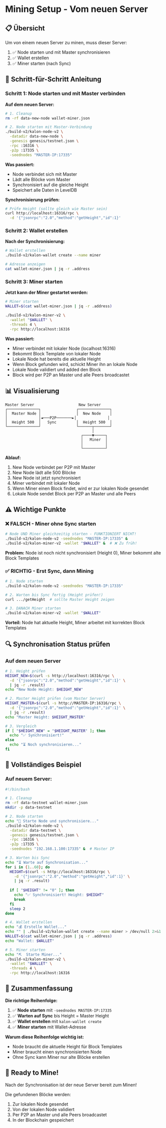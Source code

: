 # Mining Setup - Vom neuen Server

## 📋 Übersicht

Um von einem neuen Server zu minen, muss dieser Server:

1. ✅ Node starten und mit Master synchronisieren
2. ✅ Wallet erstellen
3. ✅ Miner starten (nach Sync)

## 🚀 Schritt-für-Schritt Anleitung

### Schritt 1: Node starten und mit Master verbinden

**Auf dem neuen Server:**

```bash
# 1. Cleanup
rm -rf data-new-node wallet-miner.json

# 2. Node starten mit Master-Verbindung
./build-v2/kalon-node-v2 \
  -datadir data-new-node \
  -genesis genesis/testnet.json \
  -rpc :16316 \
  -p2p :17335 \
  -seednodes "MASTER-IP:17335"
```

**Was passiert:**
- Node verbindet sich mit Master
- Lädt alle Blöcke vom Master
- Synchronisiert auf die gleiche Height
- Speichert alle Daten in LevelDB

**Synchronisierung prüfen:**
```bash
# Prüfe Height (sollte gleich wie Master sein)
curl http://localhost:16316/rpc \
  -d '{"jsonrpc":"2.0","method":"getHeight","id":1}'
```

### Schritt 2: Wallet erstellen

**Nach der Synchronisierung:**

```bash
# Wallet erstellen
./build-v2/kalon-wallet create --name miner

# Adresse anzeigen
cat wallet-miner.json | jq -r .address
```

### Schritt 3: Miner starten

**Jetzt kann der Miner gestartet werden:**

```bash
# Miner starten
WALLET=$(cat wallet-miner.json | jq -r .address)

./build-v2/kalon-miner-v2 \
  -wallet "$WALLET" \
  -threads 4 \
  -rpc http://localhost:16316
```

**Was passiert:**
- Miner verbindet mit lokaler Node (localhost:16316)
- Bekommt Block Template von lokaler Node
- Lokale Node hat bereits die aktuelle Height
- Wenn Block gefunden wird, schickt Miner ihn an lokale Node
- Lokale Node validiert und added den Block
- Block wird per P2P an Master und alle Peers broadcastet

## 📊 Visualisierung

```
Master Server                    New Server
┌──────────────┐                ┌──────────────┐
│  Master Node │                │  New Node    │
│              │◄───P2P───────►│              │
│  Height 500  │   Sync         │  Height 500  │
└──────────────┘                └──────┬───────┘
                                       │
                                  ┌────▼─────┐
                                  │   Miner  │
                                  │          │
                                  └──────────┘
```

**Ablauf:**
1. New Node verbindet per P2P mit Master
2. New Node lädt alle 500 Blöcke
3. New Node ist jetzt synchronisiert
4. Miner verbindet mit lokaler Node
5. Wenn Miner einen Block findet, wird er zur lokalen Node gesendet
6. Lokale Node sendet Block per P2P an Master und alle Peers

## ⚠️ Wichtige Punkte

### ❌ FALSCH - Miner ohne Sync starten

```bash
# Node UND Miner gleichzeitig starten - FUNKTIONIERT NICHT!
./build-v2/kalon-node-v2 -seednodes "MASTER-IP:17335" &
./build-v2/kalon-miner-v2 -wallet "$WALLET" &  # ❌ Zu früh!
```

**Problem:** Node ist noch nicht synchronisiert (Height 0), Miner bekommt alte Block Templates

### ✅ RICHTIG - Erst Sync, dann Mining

```bash
# 1. Node starten
./build-v2/kalon-node-v2 -seednodes "MASTER-IP:17335"

# 2. Warten bis Sync fertig (Height prüfen!)
curl .../getHeight  # sollte Master Height zeigen

# 3. DANACH Miner starten
./build-v2/kalon-miner-v2 -wallet "$WALLET"
```

**Vorteil:** Node hat aktuelle Height, Miner arbeitet mit korrekten Block Templates

## 🔍 Synchronisation Status prüfen

### Auf dem neuen Server

```bash
# 1. Height prüfen
HEIGHT_NEW=$(curl -s http://localhost:16316/rpc \
  -d '{"jsonrpc":"2.0","method":"getHeight","id":1}' \
  | jq -r .result)
echo "New Node Height: $HEIGHT_NEW"

# 2. Master Height prüfen (vom Master Server)
HEIGHT_MASTER=$(curl -s http://MASTER-IP:16316/rpc \
  -d '{"jsonrpc":"2.0","method":"getHeight","id":1}' \
  | jq -r .result)
echo "Master Height: $HEIGHT_MASTER"

# 3. Vergleich
if [ "$HEIGHT_NEW" = "$HEIGHT_MASTER" ]; then
  echo "✅ Synchronisiert!"
else
  echo "⏳ Noch synchronisieren..."
fi
```

## 🎯 Vollständiges Beispiel

### Auf neuem Server:

```bash
#!/bin/bash

# 1. Cleanup
rm -rf data-testnet wallet-miner.json
mkdir -p data-testnet

# 2. Node starten
echo "🚀 Starte Node und synchronisiere..."
./build-v2/kalon-node-v2 \
  -datadir data-testnet \
  -genesis genesis/testnet.json \
  -rpc :16316 \
  -p2p :17335 \
  -seednodes "192.168.1.100:17335" &  # Master IP

# 3. Warten bis Sync
echo "⏳ Warte auf Synchronisation..."
for i in {1..60}; do
  HEIGHT=$(curl -s http://localhost:16316/rpc \
    -d '{"jsonrpc":"2.0","method":"getHeight","id":1}' \
    | jq -r .result)
  
  if [ "$HEIGHT" != "0" ]; then
    echo "✅ Synchronisiert! Height: $HEIGHT"
    break
  fi
  sleep 2
done

# 4. Wallet erstellen
echo "💰 Erstelle Wallet..."
echo "" | ./build-v2/kalon-wallet create --name miner > /dev/null 2>&1
WALLET=$(cat wallet-miner.json | jq -r .address)
echo "Wallet: $WALLET"

# 5. Miner starten
echo "⛏️  Starte Miner..."
./build-v2/kalon-miner-v2 \
  -wallet "$WALLET" \
  -threads 4 \
  -rpc http://localhost:16316
```

## 📝 Zusammenfassung

**Die richtige Reihenfolge:**

1. ✅ **Node starten** mit `-seednodes MASTER-IP:17335`
2. ✅ **Warten auf Sync** bis Height = Master Height
3. ✅ **Wallet erstellen** mit `kalon-wallet create`
4. ✅ **Miner starten** mit Wallet-Adresse

**Warum diese Reihenfolge wichtig ist:**
- Node braucht die aktuelle Height für Block Templates
- Miner braucht einen synchronisierten Node
- Ohne Sync kann Miner nur alte Blöcke erstellen

## 🎉 Ready to Mine!

Nach der Synchronisation ist der neue Server bereit zum Minen!

Die gefundenen Blöcke werden:
1. Zur lokalen Node gesendet
2. Von der lokalen Node validiert
3. Per P2P an Master und alle Peers broadcastet
4. In der Blockchain gespeichert

